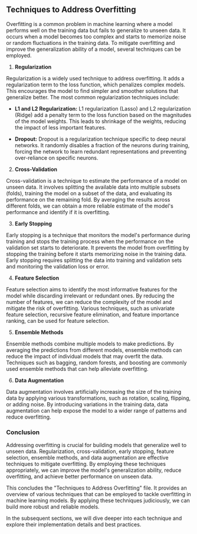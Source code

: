 ## Techniques to Address Overfitting
Overfitting is a common problem in machine learning where a model performs well on the training data but fails to generalize to unseen data. It occurs when a model becomes too complex and starts to memorize noise or random fluctuations in the training data. To mitigate overfitting and improve the generalization ability of a model, several techniques can be employed.

1. **Regularization**

Regularization is a widely used technique to address overfitting. It adds a regularization term to the loss function, which penalizes complex models. This encourages the model to find simpler and smoother solutions that generalize better. The most common regularization techniques include:

- **L1 and L2 Regularization:** 
L1 regularization (Lasso) and L2 regularization (Ridge) add a penalty term to the loss function based on the magnitudes of the model weights. This leads to shrinkage of the weights, reducing the impact of less important features.

- **Dropout:** 
Dropout is a regularization technique specific to deep neural networks. It randomly disables a fraction of the neurons during training, forcing the network to learn redundant representations and preventing over-reliance on specific neurons.

2. **Cross-Validation**

Cross-validation is a technique to estimate the performance of a model on unseen data. It involves splitting the available data into multiple subsets (folds), training the model on a subset of the data, and evaluating its performance on the remaining fold. By averaging the results across different folds, we can obtain a more reliable estimate of the model's performance and identify if it is overfitting.

3. **Early Stopping**


Early stopping is a technique that monitors the model's performance during training and stops the training process when the performance on the validation set starts to deteriorate. It prevents the model from overfitting by stopping the training before it starts memorizing noise in the training data. Early stopping requires splitting the data into training and validation sets and monitoring the validation loss or error.

4. **Feature Selection**


Feature selection aims to identify the most informative features for the model while discarding irrelevant or redundant ones. By reducing the number of features, we can reduce the complexity of the model and mitigate the risk of overfitting. Various techniques, such as univariate feature selection, recursive feature elimination, and feature importance ranking, can be used for feature selection.

5. **Ensemble Methods**


Ensemble methods combine multiple models to make predictions. By averaging the predictions from different models, ensemble methods can reduce the impact of individual models that may overfit the data. Techniques such as bagging, random forests, and boosting are commonly used ensemble methods that can help alleviate overfitting.

6. **Data Augmentation**


Data augmentation involves artificially increasing the size of the training data by applying various transformations, such as rotation, scaling, flipping, or adding noise. By introducing variations in the training data, data augmentation can help expose the model to a wider range of patterns and reduce overfitting.

### Conclusion
Addressing overfitting is crucial for building models that generalize well to unseen data. Regularization, cross-validation, early stopping, feature selection, ensemble methods, and data augmentation are effective techniques to mitigate overfitting. By employing these techniques appropriately, we can improve the model's generalization ability, reduce overfitting, and achieve better performance on unseen data.

This concludes the "Techniques to Address Overfitting" file. It provides an overview of various techniques that can be employed to tackle overfitting in machine learning models. By applying these techniques judiciously, we can build more robust and reliable models.

In the subsequent sections, we will dive deeper into each technique and explore their implementation details and best practices.
